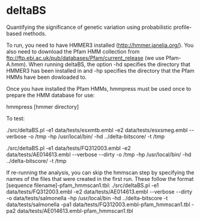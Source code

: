 deltaBS
=======

Quantifying the significance of genetic variation using probabilistic profile-based methods.

To run, you need to have HMMER3 installed (http://hmmer.janelia.org/). You also need to download the Pfam HMM collection from ftp://ftp.ebi.ac.uk/pub/databases/Pfam/current_release (we use Pfam-A.hmm). When running deltaBS, the option -hd specifies the directory that HMMER3 has been installed in and -hp specifies the directory that the Pfam HMMs have been dowloaded to. 

Once you have installed the Pfam HMMs, hmmpress must be used once to prepare the HMM database for use:

hmmpress [hmmer directory]

To test:

./src/deltaBS.pl -e1 data/tests/esxmtb.embl   -e2 data/tests/esxsmeg.embl  --verbose          -o /tmp -hp /usr/local/bin/ -hd ../delta-bitscore/ -t /tmp

./src/deltaBS.pl -e1 data/tests/FQ312003.embl -e2 data/tests/AE014613.embl --verbose --dirty  -o /tmp -hp /usr/local/bin/ -hd ../delta-bitscore/ -t /tmp

If re-running the analysis, you can skip the hmmscan step by specifying the names of the files that were created in the first run. These follow the format [sequence filename]-pfam_hmmscan1.tbl:
./src/deltaBS.pl -e1 data/tests/FQ312003.embl -e2 data/tests/AE014613.embl --verbose --dirty  -o data/tests/salmonella -hp /usr/local/bin -hd ../delta-bitscore -t data/tests/salmonella -pa1 data/tests/FQ312003.embl-pfam_hmmscan1.tbl -pa2 data/tests/AE014613.embl-pfam_hmmscan1.tbl 


